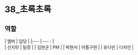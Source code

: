 ﻿# 38_초록초록


## 역할


|     멤버             | 담당                        |
|:--- |    ---   :  |  
| 신지민             | 팀장            |
| 김현균             | PM            |
| 박현서             | 어플구현            |
| 유다빈             | 디자인            |

